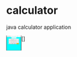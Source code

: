 # calculator
java calculator application

[<img align="left" alt="shrikrishna umbare | Linkedin" width="40px" src="Capture.PNG" />]

